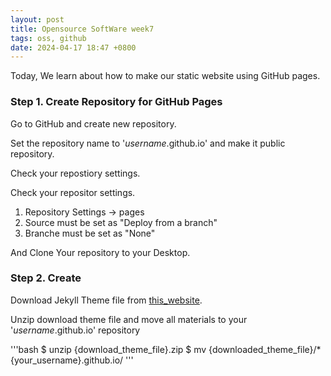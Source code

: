 ```yaml
---
layout: post
title: Opensource SoftWare week7
tags: oss, github
date: 2024-04-17 18:47 +0800
---
```


Today, We learn about how to make our static website using GitHub pages.

### Step 1. Create Repository for GitHub Pages

Go to GitHub and create new repository.

Set the repository name to '*username*.github.io' and make it public repository.

Check your repostiory settings.


Check your repositor settings.

1. Repository Settings -> pages
2. Source must be set as "Deploy from a branch"
3. Branche must be set as "None"

And Clone Your repository to your Desktop.

### Step 2. Create

Download Jekyll Theme file from [this_website](http://jekyllthemes.org).

Unzip download theme file and move all materials to your '*username*.github.io' repository

'''bash
$ unzip {download_theme_file}.zip
$ mv {downloaded_theme_file}/* {your_username}.github.io/
'''


